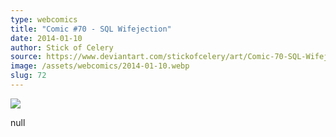 ```yaml
---
type: webcomics
title: "Comic #70 - SQL Wifejection"
date: 2014-01-10
author: Stick of Celery
source: https://www.deviantart.com/stickofcelery/art/Comic-70-SQL-Wifejection-426055573
image: /assets/webcomics/2014-01-10.webp
slug: 72
---
```


![](/assets/webcomics/2014-01-10.webp)

null

